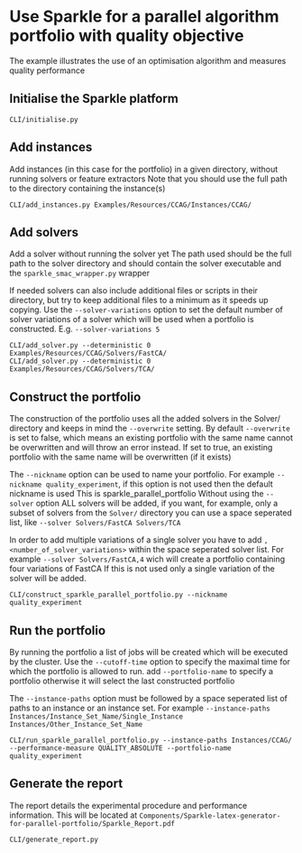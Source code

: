 # Use Sparkle for a parallel algorithm portfolio with quality objective
The example illustrates the use of an optimisation algorithm and measures quality performance

## Initialise the Sparkle platform

`CLI/initialise.py`

## Add instances 
Add instances (in this case for the portfolio) in a given directory, without running solvers or feature extractors
Note that you should use the full path to the directory containing the instance(s)

`CLI/add_instances.py Examples/Resources/CCAG/Instances/CCAG/`

## Add solvers
Add a solver without running the solver yet
The path used should be the full path to the solver directory and should contain the solver executable and the `sparkle_smac_wrapper.py` wrapper

If needed solvers can also include additional files or scripts in their directory, but try to keep additional files to a minimum as it speeds up copying.
Use the `--solver-variations` option to set the default number of solver variations of a solver which will be used when a portfolio is constructed. E.g. `--solver-variations 5`

`CLI/add_solver.py --deterministic 0 Examples/Resources/CCAG/Solvers/FastCA/`  
`CLI/add_solver.py --deterministic 0 Examples/Resources/CCAG/Solvers/TCA/`

## Construct the portfolio
The construction of the portfolio uses all the added solvers in the Solver/ directory and keeps in mind the `--overwrite` setting.
By default `--overwrite` is set to false, which means an existing portfolio with the same name cannot be overwritten and will throw an error instead. If set to true, an existing portfolio with the same name will be overwritten (if it exists)

The `--nickname` option can be used to name your portfolio. 
For example `--nickname quality_experiment`, if this option is not used then the default nickname is used
This is sparkle_parallel_portfolio
Without using the `--solver` option ALL solvers will be added, if you want, for example, only a subset of solvers from the `Solver/` directory 
you can use a space seperated list, like `--solver Solvers/FastCA Solvers/TCA`

In order to add multiple variations of a single solver you have to add `,<number_of_solver_variations>` within the space seperated solver list.
For example `--solver Solvers/FastCA,4` wich will create a portfolio containing four variations of FastCA
If this is not used only a single variation of the solver will be added.

`CLI/construct_sparkle_parallel_portfolio.py --nickname quality_experiment`

## Run the portfolio 
By running the portfolio a list of jobs will be created which will be executed by the cluster.
Use the `--cutoff-time` option to specify the maximal time for which the portfolio is allowed to run.
add `--portfolio-name` to specify a portfolio otherwise it will select the last constructed portfolio

The `--instance-paths` option must be followed by a space seperated list of paths to an instance or an instance set.
For example `--instance-paths Instances/Instance_Set_Name/Single_Instance Instances/Other_Instance_Set_Name`

`CLI/run_sparkle_parallel_portfolio.py --instance-paths Instances/CCAG/ --performance-measure QUALITY_ABSOLUTE --portfolio-name quality_experiment`

## Generate the report
The report details the experimental procedure and performance information. 
This will be located at `Components/Sparkle-latex-generator-for-parallel-portfolio/Sparkle_Report.pdf`

`CLI/generate_report.py`
